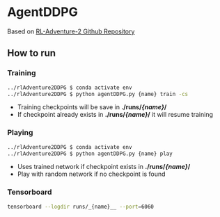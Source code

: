 # AgentDDPG
Based on [RL-Adventure-2 Github Repository](https://github.com/higgsfield/RL-Adventure-2)
## How to run
### Training
```bash
../rlAdventure2DDPG $ conda activate env
../rlAdventure2DDPG $ python agentDDPG.py {name} train -cs
```
- Training checkpoints will be save in **./runs/_{name}_/**
- If checkpoint already exists in **./runs/_{name}_/** it will resume training

### Playing
```bash
../rlAdventure2DDPG $ conda activate env
../rlAdventure2DDPG $ python agentDDPG.py {name} play
```
- Uses trained network if checkpoint exists in **./runs/_{name}_/**
- Play with random network if no checkpoint is found

### Tensorboard
```bash
tensorboard --logdir runs/_{name}__ --port=6060
```
